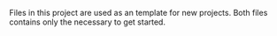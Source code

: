 Files in this project are used as an template for new projects. Both files contains only the necessary to get started.
